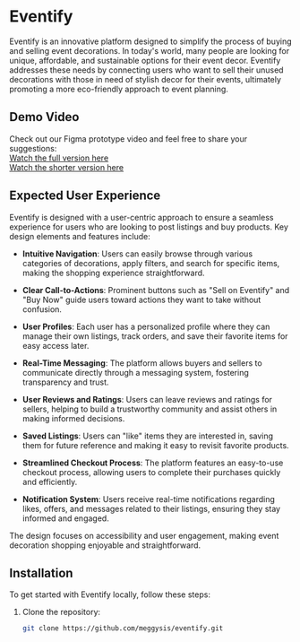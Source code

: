 # Eventify

Eventify is an innovative platform designed to simplify the process of buying and selling event decorations. In today's world, many people are looking for unique, affordable, and sustainable options for their event decor. Eventify addresses these needs by connecting users who want to sell their unused decorations with those in need of stylish decor for their events, ultimately promoting a more eco-friendly approach to event planning.

## Demo Video

Check out our Figma prototype video and feel free to share your suggestions:  
[Watch the full version here](https://www.youtube.com/watch?v=hA24UsukDLU&ab_channel=CelebrationsCreations)  
[Watch the shorter version here](https://www.youtube.com/watch?v=LRXefExmPow&ab_channel=CelebrationsCreations)

## Expected User Experience

Eventify is designed with a user-centric approach to ensure a seamless experience for users who are looking to post listings and buy products. Key design elements and features include:

- **Intuitive Navigation**: Users can easily browse through various categories of decorations, apply filters, and search for specific items, making the shopping experience straightforward.

- **Clear Call-to-Actions**: Prominent buttons such as "Sell on Eventify" and "Buy Now" guide users toward actions they want to take without confusion.

- **User Profiles**: Each user has a personalized profile where they can manage their own listings, track orders, and save their favorite items for easy access later.

- **Real-Time Messaging**: The platform allows buyers and sellers to communicate directly through a messaging system, fostering transparency and trust.

- **User Reviews and Ratings**: Users can leave reviews and ratings for sellers, helping to build a trustworthy community and assist others in making informed decisions.

- **Saved Listings**: Users can "like" items they are interested in, saving them for future reference and making it easy to revisit favorite products.

- **Streamlined Checkout Process**: The platform features an easy-to-use checkout process, allowing users to complete their purchases quickly and efficiently.

- **Notification System**: Users receive real-time notifications regarding likes, offers, and messages related to their listings, ensuring they stay informed and engaged.

The design focuses on accessibility and user engagement, making event decoration shopping enjoyable and straightforward.

## Installation

To get started with Eventify locally, follow these steps:

1. Clone the repository:
   ```bash
   git clone https://github.com/meggysis/eventify.git
